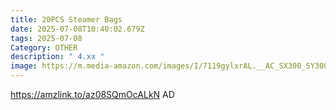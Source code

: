 ```yaml
---
title: 20PCS Steamer Bags
date: 2025-07-08T10:40:02.679Z
tags: 2025-07-08
Category: OTHER
description: " 4.xx "
image: https://m.media-amazon.com/images/I/7119gylxrAL.__AC_SX300_SY300_QL70_FMwebp_.jpg
---
```

https://amzlink.to/az08SQmOcALkN
AD